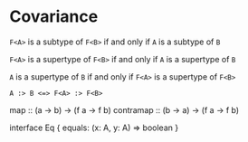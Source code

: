 # Covariance

`F<A>` is a subtype of `F<B>` if and only if `A` is a subtype of `B`

`F<A>` is a supertype of `F<B>` if and only if `A` is a supertype of `B`

`A` is a supertype of `B` if and only if `F<A>` is a supertype of `F<B>`

`A :> B <=> F<A> :> F<B>`

map       :: (a -> b) -> (f a -> f b)
contramap :: (b -> a) -> (f a -> f b)

interface Eq<A> {
  equals: (x: A, y: A) => boolean
}